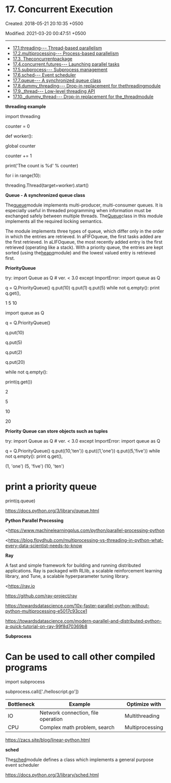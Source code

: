 # 17. Concurrent Execution

Created: 2018-05-21 20:10:35 +0500

Modified: 2021-03-20 00:47:51 +0500

---
-   [17.1.threading--- Thread-based parallelism](https://docs.python.org/3/library/threading.html)
-   [17.2.multiprocessing--- Process-based parallelism](https://docs.python.org/3/library/multiprocessing.html)
-   [17.3. Theconcurrentpackage](https://docs.python.org/3/library/concurrent.html)
-   [17.4.concurrent.futures--- Launching parallel tasks](https://docs.python.org/3/library/concurrent.futures.html)
-   [17.5.subprocess--- Subprocess management](https://docs.python.org/3/library/subprocess.html)
-   [17.6.sched--- Event scheduler](https://docs.python.org/3/library/sched.html)
-   [17.7.queue--- A synchronized queue class](https://docs.python.org/3/library/queue.html)
-   [17.8.dummy_threading--- Drop-in replacement for thethreadingmodule](https://docs.python.org/3/library/dummy_threading.html)
-   [17.9._thread--- Low-level threading API](https://docs.python.org/3/library/_thread.html)
-   [17.10._dummy_thread--- Drop-in replacement for the_threadmodule](https://docs.python.org/3/library/_dummy_thread.html)



**threading example**

import threading



counter = 0



def worker():

global counter

counter += 1

print('The count is %d' % counter)



for i in range(10):

threading.Thread(target=worker).start()



**Queue - A synchronized queue class**

The[queue](https://docs.python.org/3/library/queue.html#module-queue)module implements multi-producer, multi-consumer queues. It is especially useful in threaded programming when information must be exchanged safely between multiple threads. The[Queue](https://docs.python.org/3/library/queue.html#queue.Queue)class in this module implements all the required locking semantics.



The module implements three types of queue, which differ only in the order in which the entries are retrieved. In aFIFOqueue, the first tasks added are the first retrieved. In aLIFOqueue, the most recently added entry is the first retrieved (operating like a stack). With a priority queue, the entries are kept sorted (using the[heapq](https://docs.python.org/3/library/heapq.html#module-heapq)module) and the lowest valued entry is retrieved first.



**PriorityQueue**

try:
import Queue as Q # ver. < 3.0
except ImportError:
import queue as Q

q = Q.PriorityQueue()
q.put(10)
q.put(1)
q.put(5)
while not q.empty():
print q.get(),

1 5 10



import queue as Q

q = Q.PriorityQueue()

q.put(10)

q.put(5)

q.put(2)

q.put(20)



while not q.empty():

print(q.get())



2

5

10

20



**Priority Queue can store objects such as tuples**

try:
import Queue as Q # ver. < 3.0
except ImportError:
import queue as Q

q = Q.PriorityQueue()
q.put((10,'ten'))
q.put((1,'one'))
q.put((5,'five'))
while not q.empty():
print q.get(),



(1, 'one') (5, 'five') (10, 'ten')



# print a priority queue

print(q.queue)

<https://docs.python.org/3/library/queue.html>



**Python Parallel Processing**

<https://www.machinelearningplus.com/python/parallel-processing-python

<https://blog.floydhub.com/multiprocessing-vs-threading-in-python-what-every-data-scientist-needs-to-know



**Ray**

A fast and simple framework for building and running distributed applications. Ray is packaged with RLlib, a scalable reinforcement learning library, and Tune, a scalable hyperparameter tuning library.



<https://ray.io

<https://github.com/ray-project/ray>

<https://towardsdatascience.com/10x-faster-parallel-python-without-python-multiprocessing-e5017c93cce1>

<https://towardsdatascience.com/modern-parallel-and-distributed-python-a-quick-tutorial-on-ray-99f8d70369b8>



**Subprocess**

# Can be used to call other compiled programs

import subprocess

subprocess.call(['./helloscript.go'])



| **Bottleneck** | **Example**                        | **Optimize with** |
|----------------|------------------------------------|-------------------|
| IO             | Network connection, file operation | Multithreading    |
| CPU            | Complex math problem, search       | Multiprocessing   |



<https://zacs.site/blog/linear-python.html>



**sched**

The[sched](https://docs.python.org/3/library/sched.html#module-sched)module defines a class which implements a general purpose event scheduler



<https://docs.python.org/3/library/sched.html>
